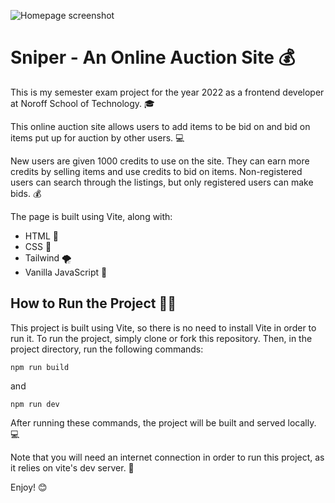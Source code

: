 
![Homepage screenshot](sniper-screenshot.jpg)
# Sniper - An Online Auction Site 💰

This is my semester exam project for the year 2022 as a frontend developer at Noroff School of Technology. 🎓

This online auction site allows users to add items to be bid on and bid on items put up for auction by other users. 💻

New users are given 1000 credits to use on the site. They can earn more credits by selling items and use credits to bid on items. Non-registered users can search through the listings, but only registered users can make bids. 💰

The page is built using Vite, along with:

- HTML 📜
- CSS 🎨
- Tailwind 🌪
- Vanilla JavaScript 🍦

## How to Run the Project 🏃‍♂️

This project is built using Vite, so there is no need to install Vite in order to run it. To run the project, simply clone or fork this repository. Then, in the project directory, run the following commands:

```
npm run build
```
and
```
npm run dev
```


After running these commands, the project will be built and served locally. 💻

Note that you will need an internet connection in order to run this project, as it relies on vite's dev server. 📡

Enjoy! 😊
